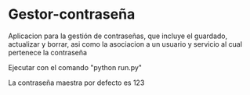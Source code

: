 # Gestor-contraseña
Aplicacion para la gestión de contraseñas, que incluye el guardado, actualizar y borrar, asi como la asociacion a un usuario y servicio al cual pertenece la contraseña


Ejecutar con el comando "python run.py"

La contraseña maestra por defecto es 123